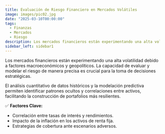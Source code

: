 ```yaml
---
title: Evaluación de Riesgo Financiero en Mercados Volátiles
image: images/pic02.jpg
date: "2025-03-10T00:00:00"
tags:
  - Finanzas
  - Mercados
  - Riesgo
description: Los mercados financieros están experimentando una alta volatilidad debido a factores macroeconómicos y geopolíticos.
sidebar_left: sidebar1
---
```


Los mercados financieros están experimentando una alta volatilidad debido a factores macroeconómicos y geopolíticos. La capacidad de evaluar y modelar el riesgo de manera precisa es crucial para la toma de decisiones estratégicas.

<!-- more -->

El análisis cuantitativo de datos históricos y la modelación predictiva permiten identificar patrones ocultos y correlaciones entre activos, facilitando la construcción de portafolios más resilientes. 

✅ **Factores Clave:**  
- Correlación entre tasas de interés y rendimientos.  
- Impacto de la inflación en los activos de renta fija.  
- Estrategias de cobertura ante escenarios adversos.  

